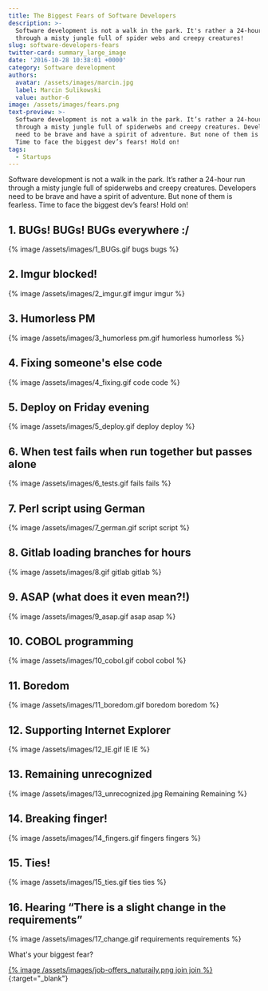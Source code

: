 ```yaml
---
title: The Biggest Fears of Software Developers
description: >-
  Software development is not a walk in the park. It's rather a 24-hour run
  through a misty jungle full of spider webs and creepy creatures!
slug: software-developers-fears
twitter-card: summary_large_image
date: '2016-10-28 10:38:01 +0000'
category: Software development
authors:
  avatar: /assets/images/marcin.jpg
  label: Marcin Sulikowski
  value: author-6
image: /assets/images/fears.png
text-preview: >-
  Software development is not a walk in the park. It’s rather a 24-hour run
  through a misty jungle full of spiderwebs and creepy creatures. Developers
  need to be brave and have a spirit of adventure. But none of them is fearless.
  Time to face the biggest dev’s fears! Hold on!
tags:
  - Startups
---
```



Software development is not a walk in the park. It’s rather a 24-hour run through a misty jungle full of spiderwebs and creepy creatures. Developers need to be brave and have a spirit of adventure. But none of them is fearless. Time to face the biggest dev’s fears! Hold on!


## 1. BUGs! BUGs! BUGs everywhere :/

  {% image /assets/images/1_BUGs.gif bugs bugs %}

## 2. Imgur blocked!

  {% image /assets/images/2_imgur.gif imgur imgur %}

## 3. Humorless PM

  {% image /assets/images/3_humorless pm.gif humorless humorless %}

## 4. Fixing someone's else code

  {% image /assets/images/4_fixing.gif code code %}

## 5. Deploy on Friday evening

  {% image /assets/images/5_deploy.gif deploy deploy %}

## 6. When test fails when run together but passes alone

  {% image /assets/images/6_tests.gif fails fails %}

## 7. Perl script using German

  {% image /assets/images/7_german.gif script script %}

## 8. Gitlab loading branches for hours

  {% image /assets/images/8.gif gitlab gitlab %}

## 9. ASAP (what does it even mean?!)

  {% image /assets/images/9_asap.gif asap asap %}

## 10. COBOL programming

  {% image /assets/images/10_cobol.gif cobol cobol %}

## 11. Boredom

  {% image /assets/images/11_boredom.gif boredom boredom %}

## 12. Supporting Internet Explorer

  {% image /assets/images/12_IE.gif IE IE %}

## 13. Remaining unrecognized

  {% image /assets/images/13_unrecognized.jpg Remaining Remaining %}

## 14. Breaking finger!

  {% image /assets/images/14_fingers.gif fingers fingers %}

## 15. Ties!

  {% image /assets/images/15_ties.gif ties ties %}

## 16. Hearing “There is a slight change in the requirements”

  {% image /assets/images/17_change.gif requirements requirements %}


What's your biggest fear?

[{% image /assets/images/job-offers_naturaily.png join join %}](https://naturaily.com/careers){:target="_blank"}
